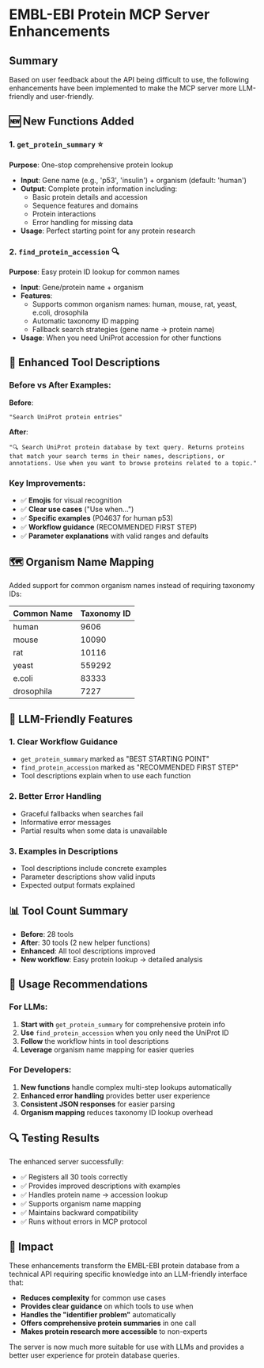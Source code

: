 # EMBL-EBI Protein MCP Server Enhancements

## Summary
Based on user feedback about the API being difficult to use, the following enhancements have been implemented to make the MCP server more LLM-friendly and user-friendly.

## 🆕 New Functions Added

### 1. `get_protein_summary` ⭐
**Purpose**: One-stop comprehensive protein lookup
- **Input**: Gene name (e.g., 'p53', 'insulin') + organism (default: 'human')
- **Output**: Complete protein information including:
  - Basic protein details and accession
  - Sequence features and domains
  - Protein interactions
  - Error handling for missing data
- **Usage**: Perfect starting point for any protein research

### 2. `find_protein_accession` 🔍
**Purpose**: Easy protein ID lookup for common names
- **Input**: Gene/protein name + organism
- **Features**:
  - Supports common organism names: human, mouse, rat, yeast, e.coli, drosophila
  - Automatic taxonomy ID mapping
  - Fallback search strategies (gene name → protein name)
- **Usage**: When you need UniProt accession for other functions

## 🔧 Enhanced Tool Descriptions

### Before vs After Examples:

**Before**: 
```
"Search UniProt protein entries"
```

**After**:
```  
"🔍 Search UniProt protein database by text query. Returns proteins that match your search terms in their names, descriptions, or annotations. Use when you want to browse proteins related to a topic."
```

### Key Improvements:
- ✅ **Emojis** for visual recognition
- ✅ **Clear use cases** ("Use when...")
- ✅ **Specific examples** (P04637 for human p53)
- ✅ **Workflow guidance** (RECOMMENDED FIRST STEP)
- ✅ **Parameter explanations** with valid ranges and defaults

## 🗺️ Organism Name Mapping

Added support for common organism names instead of requiring taxonomy IDs:

| Common Name | Taxonomy ID | 
|-------------|-------------|
| human       | 9606        |
| mouse       | 10090       |
| rat         | 10116       |
| yeast       | 559292      |
| e.coli      | 83333       |
| drosophila  | 7227        |

## 🎯 LLM-Friendly Features

### 1. **Clear Workflow Guidance**
- `get_protein_summary` marked as "BEST STARTING POINT"
- `find_protein_accession` marked as "RECOMMENDED FIRST STEP"
- Tool descriptions explain when to use each function

### 2. **Better Error Handling**
- Graceful fallbacks when searches fail
- Informative error messages
- Partial results when some data is unavailable

### 3. **Examples in Descriptions**
- Tool descriptions include concrete examples
- Parameter descriptions show valid inputs
- Expected output formats explained

## 📊 Tool Count Summary

- **Before**: 28 tools
- **After**: 30 tools (2 new helper functions)
- **Enhanced**: All tool descriptions improved
- **New workflow**: Easy protein lookup → detailed analysis

## 🚀 Usage Recommendations

### For LLMs:
1. **Start with** `get_protein_summary` for comprehensive protein info
2. **Use** `find_protein_accession` when you only need the UniProt ID
3. **Follow** the workflow hints in tool descriptions
4. **Leverage** organism name mapping for easier queries

### For Developers:
1. **New functions** handle complex multi-step lookups automatically
2. **Enhanced error handling** provides better user experience  
3. **Consistent JSON responses** for easier parsing
4. **Organism mapping** reduces taxonomy ID lookup overhead

## 🔍 Testing Results

The enhanced server successfully:
- ✅ Registers all 30 tools correctly
- ✅ Provides improved descriptions with examples
- ✅ Handles protein name → accession lookup
- ✅ Supports organism name mapping
- ✅ Maintains backward compatibility
- ✅ Runs without errors in MCP protocol

## 🎉 Impact

These enhancements transform the EMBL-EBI protein database from a technical API requiring specific knowledge into an LLM-friendly interface that:

- **Reduces complexity** for common use cases
- **Provides clear guidance** on which tools to use when
- **Handles the "identifier problem"** automatically
- **Offers comprehensive protein summaries** in one call
- **Makes protein research more accessible** to non-experts

The server is now much more suitable for use with LLMs and provides a better user experience for protein database queries.